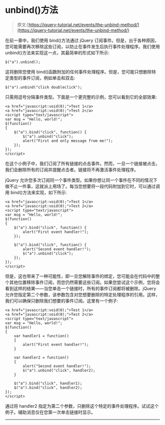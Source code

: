 # unbind()方法

> 原文:[https://jquery-tutorial.net/events/the-unbind-method/](https://jquery-tutorial.net/events/the-unbind-method/)

在前一章中，我们使用 bind()方法通过 jQuery 订阅事件。但是，出于各种原因，您可能需要再次移除这些订阅，以防止在事件发生后执行事件处理程序。我们使用 unbind()方法来实现这一点，其最简单的形式如下所示:

```
$("a").unbind();
```

这将删除您使用 bind()函数附加的任何事件处理程序。但是，您可能只想删除特定类型的事件订阅，例如单击和双击:

```
$("a").unbind("click doubleclick");
```

只需用逗号分隔事件类型。下面是一个更完整的示例，您可以看到它的全部效果:

```
<a href="javascript:void(0);">Test 1</a>
<a href="javascript:void(0);">Test 2</a>
<script type="text/javascript">
var msg = "Hello, world!";
$(function()
{
	$("a").bind("click", function() {
		$("a").unbind("click");
		alert("First and only message from me!");
	});
});
</script>
```

<input type="hidden" name="IL_IN_ARTICLE">

在这个小例子中，我们订阅了所有链接的点击事件。然而，一旦一个链接被点击，我们会删除所有的订阅并提醒点击者。链接将不再激活事件处理程序。

jQuery 允许您多次订阅同一个事件类型。如果你想让同一个事件在不同的情况下做不止一件事，这就派上用场了。每当您想要将一段代码附加到它时，可以通过调用 bind()方法来实现，如下所示:

```
<a href="javascript:void(0);">Test 1</a>
<a href="javascript:void(0);">Test 2</a>
<script type="text/javascript">
var msg = "Hello, world!";
$(function()
{
	$("a").bind("click", function() {
		alert("First event handler!");
	});

	$("a").bind("click", function() {
		alert("Second event handler!");
		$("a").unbind("click");
	});
});
</script>
```

但是，这也带来了一种可能性，即一旦您解除事件的绑定，您可能会在代码中的整个其他位置移除事件订阅，而您仍然需要这些订阅。如果您尝试这个示例，您将会看到这样的结果——当您单击一个链接时，所有的事件订阅都将被删除。jQuery 允许您指定第二个参数，该参数包含对您想要删除的特定处理程序的引用。这样，我们可以确保只删除我们想要的事件订阅。这里有一个例子:

```
<a href="javascript:void(0);">Test 1</a>
<a href="javascript:void(0);">Test 2</a>
<script type="text/javascript">
var msg = "Hello, world!";
$(function()
{
	var handler1 = function() 
	{
		alert("First event handler!");
	}

	var handler2 = function() 
	{
		alert("Second event handler!");
		$("a").unbind("click", handler2);
	}

	$("a").bind("click", handler1);
	$("a").bind("click", handler2);
});
</script>
```

通过将 handler2 指定为第二个参数，只删除这个特定的事件处理程序。试试这个例子。辅助消息仅在您第一次单击链接时显示。

* * *